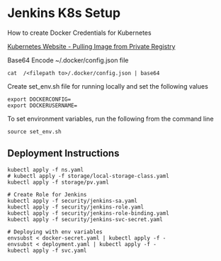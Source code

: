 # Jenkins K8s Setup

How to create Docker Credentials for Kubernetes

[Kubernetes Website - Pulling Image from Private Registry](https://kubernetes.io/docs/tasks/configure-pod-container/pull-image-private-registry/)

Base64 Encode ~/.docker/config.json file
```
cat  /<filepath to>/.docker/config.json | base64
```

Create set_env.sh file for running locally and set the following values

```
export DOCKERCONFIG=
export DOCKERUSERNAME=
```

To set environment variables, run the following from the command line
```
source set_env.sh
```

## Deployment Instructions

```
kubectl apply -f ns.yaml
# kubectl apply -f storage/local-storage-class.yaml
kubectl apply -f storage/pv.yaml

# Create Role for Jenkins
kubectl apply -f security/jenkins-sa.yaml
kubectl apply -f security/jenkins-role.yaml
kubectl apply -f security/jenkins-role-binding.yaml
kubectl apply -f security/jenkins-svc-secret.yaml

# Deploying with env variables
envsubst < docker-secret.yaml | kubectl apply -f -
envsubst < deployment.yaml | kubectl apply -f -
kubectl apply -f svc.yaml

```